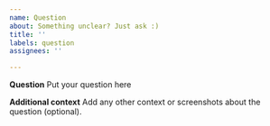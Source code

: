 ```yaml
---
name: Question
about: Something unclear? Just ask :)
title: ''
labels: question
assignees: ''

---
```


**Question**
Put your question here

**Additional context**
Add any other context or screenshots about the question (optional).
